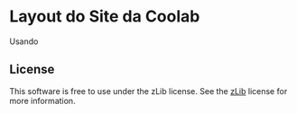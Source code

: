 Layout do Site da Coolab
========================
Usando 

[pure]: http://purecss.io/

License
-------

This software is free to use under the zLib license.
See the [zLib][] license for more information.

[zLib]: http://www.zlib.net/zlib_license.html
